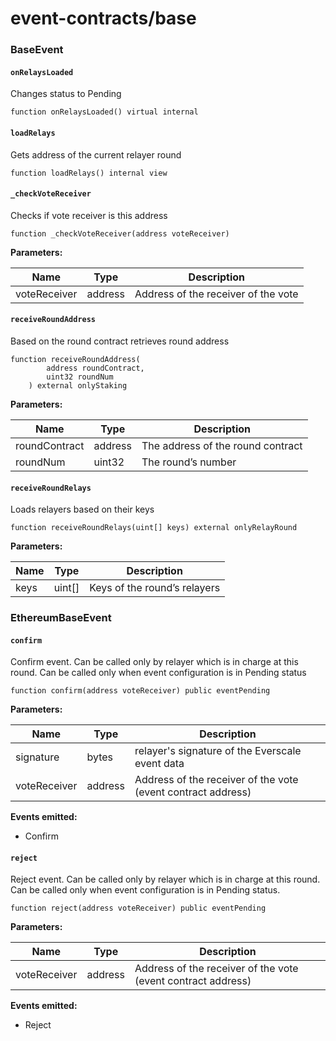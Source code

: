 # event-contracts/base

### **BaseEvent**

#### **`onRelaysLoaded`**

Changes status to Pending

```
function onRelaysLoaded() virtual internal
```

#### **`loadRelays`**

Gets address of the current relayer round

```
function loadRelays() internal view
```

#### **`_checkVoteReceiver`**

Checks if vote receiver is this address

```
function _checkVoteReceiver(address voteReceiver)
```

**Parameters:**

| Name         | Type    | Description                         |
|--------------|---------|-------------------------------------|
| voteReceiver | address | Address of the receiver of the vote |

#### **`receiveRoundAddress`**	

Based on the round contract retrieves round address 

```
function receiveRoundAddress(
        address roundContract,
        uint32 roundNum
    ) external onlyStaking
```

**Parameters:**

| Name          | Type    | Description                       |
|---------------|---------|-----------------------------------|
| roundContract | address | The address of the round contract |
| roundNum      | uint32  | The round’s number                |

#### **`receiveRoundRelays`**

Loads relayers based on their keys

```
function receiveRoundRelays(uint[] keys) external onlyRelayRound
```

**Parameters:**

| Name | Type   | Description                  |
|------|--------|------------------------------|
| keys | uint[] | Keys of the round’s relayers |

### **EthereumBaseEvent**

#### **`confirm`**	

Confirm event. Can be called only by relayer which is in charge at this round. Can be called only when event configuration is in Pending status

```
function confirm(address voteReceiver) public eventPending
```

**Parameters:**

| Name         | Type    | Description                                                  |
|--------------|---------|--------------------------------------------------------------|
| signature    | bytes   | relayer's signature of the Everscale event data              |
| voteReceiver | address | Address of the receiver of the vote (event contract address) |

**Events emitted:**
- Confirm

#### **`reject`**

Reject event. Can be called only by relayer which is in charge at this round.  
Can be called only when event configuration is in Pending status.

```
function reject(address voteReceiver) public eventPending
```

**Parameters:**

| Name         | Type    | Description                                                  |
|--------------|---------|--------------------------------------------------------------|
| voteReceiver | address | Address of the receiver of the vote (event contract address) |

**Events emitted:**
- Reject

